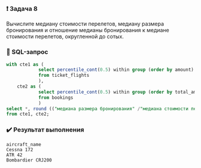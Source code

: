 ### :exclamation: Задача 8
Вычислите медиану стоимости перелетов, медиану размера бронирования и отношение медианы бронирования к медиане стоимости перелетов, округленной до сотых.

### :paperclip: SQL-запрос
```sql
with cte1 as (
			select percentile_cont(0.5) within group (order by amount) as "медиана стоимости перелета"
			from ticket_flights
			),
    cte2 as (
			select percentile_cont(0.5) within group (order by total_amount) as "медиана размера бронирования"
			from bookings
			)	
select *, round (("медиана размера бронирования" /"медиана стоимости перелета")::numeric ,2) as "отношение"
from cte1, cte2;
```
### :heavy_check_mark: Результат выполнения
```csv
aircraft_name
Cessna 172
ATR 42
Bombardier CRJ200
```
